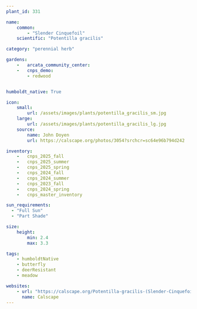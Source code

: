 ```yaml
---
plant_id: 331

name: 
    common: 
        - "Slender Cinquefoil" 
    scientific: "Potentilla gracilis"  

category: "perennial herb"

gardens:  
    -   arcata_community_center:
    -   cnps_demo:
        - redwood


humboldt_native: True

icon: 
    small: 
        url: /assets/images/plants/potentilla_gracilis_sm.jpg 
    large: 
        url: /assets/images/plants/potentilla_gracilis_lg.jpg 
    source: 
        name: John Doyen 
        url: https://calscape.org/photos/3054?srchcr=sc64e96b794d242

inventory: 
    -   cnps_2025_fall
    -   cnps_2025_summer
    -   cnps_2025_spring
    -   cnps_2024_fall
    -   cnps_2024_summer
    -   cnps_2023_fall
    -   cnps_2024_spring
    -   cnps_master_inventory

sun_requirements:
  - "Full Sun"
  - "Part Shade"

size:
    height: 
        min: 2.4
        max: 3.3

tags:
    - humboldtNative
    - butterfly
    - deerResistant
    - meadow

websites: 
    - url: "https://calscape.org/Potentilla-gracilis-(Slender-Cinquefoil)"
      name: Calscape
---
```


